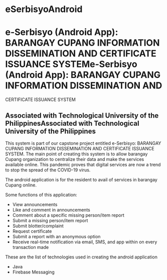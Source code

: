 # eSerbisyoAndroid

# e-Serbisyo (Android App): BARANGAY CUPANG INFORMATION DISSEMINATION AND CERTIFICATE ISSUANCE SYSTEMe-Serbisyo (Android App): BARANGAY CUPANG INFORMATION DISSEMINATION AND 
CERTIFICATE ISSUANCE SYSTEM


## Associated with Technological University of the PhilippinesAssociated with Technological University of the Philippines

This system is part of our capstone project entitled e-Serbisyo: BARANGAY CUPANG INFORMATION DISSEMINATION AND CERTIFICATE ISSUANCE SYSTEM. The main point of creating this system is to allow barangay Cupang organization to centralize their data and make the services available online. This pandemic proves that digital services are now a trend to stop the spread of the COVID-19 virus.

The android application is for the resident to avail of services in barangay Cupang online.

Some functions of this application:
- View announcements
- Like and comment in announcements
- Comment about a specific missing person/item report
- Submit a missing person/item report
- Submit blotter/complaint 
- Request certificate 
- Submit a report with an anonymous option
- Receive real-time notification via email, SMS, and app within on every transaction made

These are the list of technologies used in creating the android application
- Java
- Firebase Messaging
